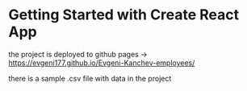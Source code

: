 # Getting Started with Create React App
the project is deployed to github pages -> https://evgeni177.github.io/Evgeni-Kanchev-employees/

there is a sample .csv file with data in the project
